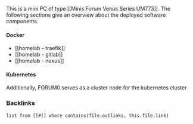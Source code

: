 This is a mini PC of type [[Minis Forum Venus Series UM773]]. The following sections give an overview about the deployed software components.

#### Docker
- [[homelab - traefik]]
- [[homelab - gitlab]]
- [[homelab - nexus]]

#### Kubernetes
Additionally, FORUM0 serves as a cluster node for the kubernetes cluster 


### Backlinks
```dataview 
list from [[#]] where contains(file.outlinks, this.file.link)
```

